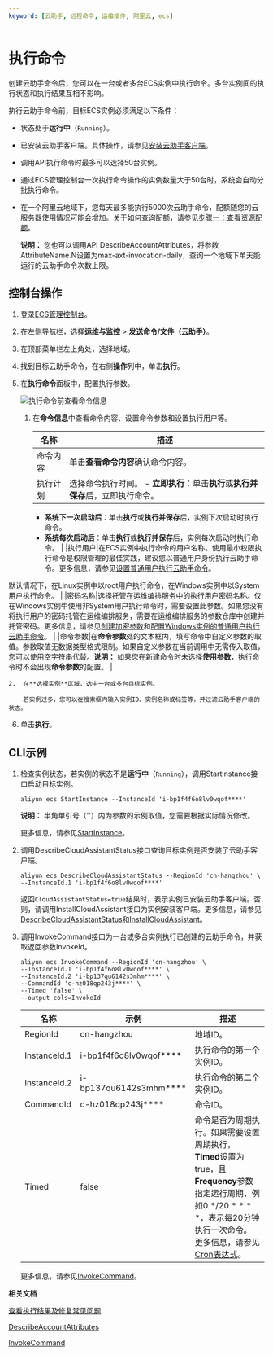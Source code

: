 ```yaml
---
keyword: [云助手, 远程命令, 运维插件, 阿里云, ecs]
---
```


# 执行命令

创建云助手命令后，您可以在一台或者多台ECS实例中执行命令。多台实例间的执行状态和执行结果互相不影响。

执行云助手命令前，目标ECS实例必须满足以下条件：

-   状态处于**运行中**（`Running`）。
-   已安装云助手客户端。具体操作，请参见[安装云助手客户端](/intl.zh-CN/运维与监控/云助手/配置云助手客户端/安装云助手客户端.md)。

-   调用API执行命令时最多可以选择50台实例。
-   通过ECS管理控制台一次执行命令操作的实例数量大于50台时，系统会自动分批执行命令。
-   在一个阿里云地域下，您每天最多能执行5000次云助手命令，配额随您的云服务器使用情况可能会增加。关于如何查询配额，请参见[步骤一：查看资源配额](/intl.zh-CN/标签与资源/资源/权益配额/查看和提升资源配额.md)。

    **说明：** 您也可以调用API DescribeAccountAttributes，将参数AttributeName.N设置为max-axt-invocation-daily，查询一个地域下单天能运行的云助手命令次数上限。


## 控制台操作

1.  登录[ECS管理控制台](https://ecs.console.aliyun.com)。

2.  在左侧导航栏，选择**运维与监控** \> **发送命令/文件（云助手）**。

3.  在顶部菜单栏左上角处，选择地域。

4.  找到目标云助手命令，在右侧**操作**列中，单击**执行**。

5.  在**执行命令**面板中，配置执行参数。

    ![执行命令前查看命令信息](https://static-aliyun-doc.oss-accelerate.aliyuncs.com/assets/img/zh-CN/9984273161/p83754.png)

    1.  在**命令信息**中查看命令内容、设置命令参数和设置执行用户等。

        |名称|描述|
        |--|--|
        |命令内容|单击**查看命令内容**确认命令内容。|
        |执行计划|选择命令执行时间。        -   **立即执行**：单击**执行**或**执行并保存**后，立即执行命令。
        -   **系统下一次启动后**：单击**执行**或**执行并保存**后，实例下次启动时执行命令。
        -   **系统每次启动后**：单击**执行**或**执行并保存**后，实例每次启动时执行命令。 |
        |执行用户|在ECS实例中执行命令的用户名称。使用最小权限执行命令是权限管理的最佳实践，建议您以普通用户身份执行云助手命令。更多信息，请参见[设置普通用户执行云助手命令](/intl.zh-CN/运维与监控/云助手/DevOps自动化运维实践/设置普通用户执行云助手命令.md)。

默认情况下，在Linux实例中以root用户执行命令，在Windows实例中以System用户执行命令。 |
        |密码名称|选择托管在运维编排服务中的执行用户密码名称。仅在Windows实例中使用非System用户执行命令时，需要设置此参数。如果您没有将执行用户的密码托管在运维编排服务，需要在运维编排服务的参数仓库中创建并托管密码。更多信息，请参见[创建加密参数]()和[配置Windows实例的普通用户执行云助手命令](/intl.zh-CN/运维与监控/云助手/DevOps自动化运维实践/设置普通用户执行云助手命令.mdsection_rgk_3gp_gdi)。 |
        |命令参数|在**命令参数**处的文本框内，填写命令中自定义参数的取值。参数取值无数据类型格式限制。如果自定义参数在当前调用中无需传入取值，您可以使用空字符串代替。**说明：** 如果您在新建命令时未选择**使用参数**，执行命令时不会出现**命令参数**的配置。 |

    2.  在**选择实例**区域，选中一台或多台目标实例。

        若实例过多，您可以在搜索框内输入实例ID、实例名称或标签等，并过滤云助手客户端的状态。

6.  单击**执行**。


## CLI示例

1.  检查实例状态，若实例的状态不是**运行中**（`Running`），调用StartInstance接口启动目标实例。

    ```
    aliyun ecs StartInstance --InstanceId 'i-bp1f4f6o8lv0wqof****' 
    ```

    **说明：** 半角单引号（''）内为参数的示例取值，您需要根据实际情况修改。

    更多信息，请参见[StartInstance](/intl.zh-CN/API参考/实例/StartInstance.md)。

2.  调用DescribeCloudAssistantStatus接口查询目标实例是否安装了云助手客户端。

    ```
    aliyun ecs DescribeCloudAssistantStatus --RegionId 'cn-hangzhou' \
    --InstanceId.1 'i-bp1f4f6o8lv0wqof****' 
    ```

    返回`CloudAssistantStatus=true`结果时，表示实例已安装云助手客户端。否则，请调用InstallCloudAssistant接口为实例安装客户端。更多信息，请参见[DescribeCloudAssistantStatus](/intl.zh-CN/API参考/云助手/DescribeCloudAssistantStatus.md)和[InstallCloudAssistant](/intl.zh-CN/API参考/云助手/InstallCloudAssistant.md)。

3.  调用InvokeCommand接口为一台或多台实例执行已创建的云助手命令，并获取返回参数InvokeId。

    ```
    aliyun ecs InvokeCommand --RegionId 'cn-hangzhou' \
    --InstanceId.1 'i-bp1f4f6o8lv0wqof****' \
    --InstanceId.2 'i-bp137qu6142s3mhm****' \
    --CommandId 'c-hz018qp243j****' \
    --Timed 'false' \
    --output cols=InvokeId
    ```

    |名称|示例|描述|
    |--|--|--|
    |RegionId|cn-hangzhou|地域ID。|
    |InstanceId.1|i-bp1f4f6o8lv0wqof\*\*\*\*|执行命令的第一个实例ID。|
    |InstanceId.2|i-bp137qu6142s3mhm\*\*\*\*|执行命令的第二个实例ID。|
    |CommandId|c-hz018qp243j\*\*\*\*|命令ID。|
    |Timed|false|命令是否为周期执行。如果需要设置周期执行，**Timed**设置为true，且**Frequency**参数指定运行周期，例如0 \*/20 \* \* \* \*，表示每20分钟执行一次命令。 更多信息，请参见[Cron表达式](/intl.zh-CN/运维与监控/云助手/Cron表达式.md)。 |

    更多信息，请参见[InvokeCommand](/intl.zh-CN/API参考/云助手/InvokeCommand.md)。


**相关文档**  


[查看执行结果及修复常见问题](/intl.zh-CN/运维与监控/云助手/使用云助手/查看执行结果及修复常见问题.md)

[DescribeAccountAttributes](/intl.zh-CN/API参考/其他接口/DescribeAccountAttributes.md)

[InvokeCommand](/intl.zh-CN/API参考/云助手/InvokeCommand.md)

